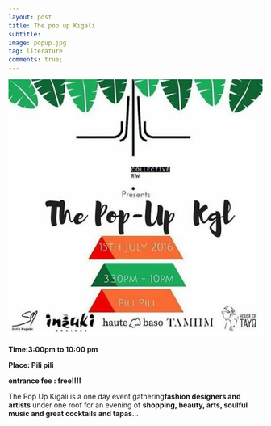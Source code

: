 ```yaml
---
layout: post
title: The pop up Kigali
subtitle:
image: popup.jpg
tag: literature
comments: true;
---
```



![](/img/popup.jpg)

**Time:3:00pm to 10:00 pm**

**Place: Pili pili**

**entrance fee : free!!!!**

The Pop Up Kigali is a one day event gathering**fashion designers and artists** under one roof for an evening of **shopping, beauty, arts, soulful music and great cocktails and tapas**…

&nbsp;